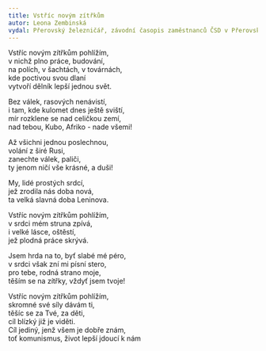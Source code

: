 ```yaml
---
title: Vstříc novým zítřkům
autor: Leona Zembinská
vydal: Přerovský železničář, závodní časopis zaměstnanců ČSD v Přerovském železničním uzlu, 1960
---
```


Vstříc novým zítřkům pohlížím,  
v nichž plno práce, budování,  
na polích, v šachtách, v továrnách,  
kde poctivou svou dlaní   
vytvoří dělník lepší jednou svět.

Bez válek, rasových nenávistí,   
i tam, kde kulomet dnes ještě sviští,  
mír rozklene se nad celičkou zemí,  
nad tebou, Kubo, Afriko - nade všemi!

Až všichni jednou poslechnou,  
volání z širé Rusi,   
zanechte válek, paliči,   
ty jenom ničí vše krásné, a duši!

My, lidé prostých srdcí,  
jež zrodila nás doba nová,  
ta velká slavná doba Leninova.

Vstříc novým zítřkům pohlížím,   
v srdci mém struna zpívá,   
i velké lásce, oštěstí,  
jež plodná práce skrývá.

Jsem hrda na to, byť slabé mé péro,   
v srdci však zní mi písní stero,  
pro tebe, rodná strano moje,   
těším se na zítřky, vždyť jsem tvoje!

Vstříc novým zítřkům pohlížím,  
skromné své síly dávám ti,   
těšíc se za Tvé, za děti,   
cíl blízký již je viděti.   
Cíl jediný, jenž všem je dobře znám,   
toť komunismus, život lepší jdoucí k nám

